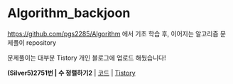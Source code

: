 # Algorithm_backjoon

https://github.com/pgs2285/Algorithm 에서 기초 학습 후, 이어지는 알고리즘 문제풀이 repository

문제풀이는 대부분 Tistory 개인 블로그에 업로드 해뒀습니다!


**(Silver5)2751번 | 수 정렬하기2** | [코드](./2751_Sort/Sort/2751_Sort.cpp) | [Tistory](https://jisung-it.tistory.com/12)
